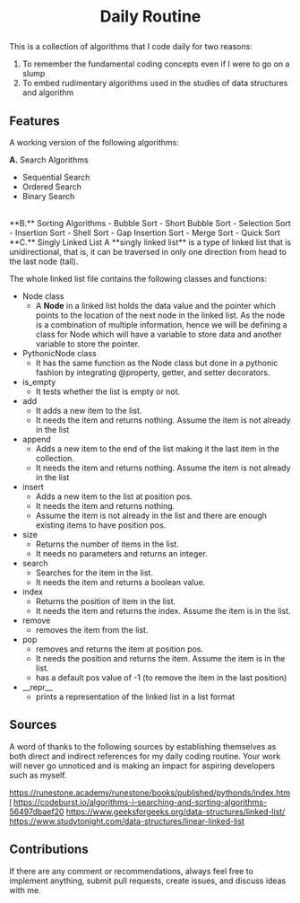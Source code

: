 # <p align="center">Daily Routine</p>
This is a collection of algorithms that I code daily for two reasons:
1. To remember the fundamental coding concepts even if I were to go on a slump
2. To embed rudimentary algorithms used in the studies of data structures and algorithm

## Features
A working version of the following algorithms:

**A.** Search Algorithms
- Sequential Search
- Ordered Search
- Binary Search
</br>
**B.** Sorting Algorithms
- Bubble Sort
- Short Bubble Sort
- Selection Sort
- Insertion Sort
- Shell Sort
- Gap Insertion Sort
- Merge Sort
-  Quick Sort
</br>
**C.** Singly Linked List
A **singly linked list** is a type of linked list that is unidirectional, that is, it can be traversed in only one direction from head to the last node (tail).

The whole linked list file contains the following classes and functions:
- Node class
	- A **Node** in a linked list holds the data value and the pointer which points to the location of the next node in the linked list. As the node is a combination of multiple information, hence we will be defining a class for Node which will have a variable to store data and another variable to store the pointer.
- PythonicNode class
	- It has the same function as the Node class but done in a pythonic fashion by integrating @property, getter, and setter decorators.
- is_empty
	- It tests whether the list is empty or not.
- add
	- It adds a new item to the list.
	- It needs the item and returns nothing. Assume the item is not already in the list
- append
	- Adds a new item to the end of the list making it the last item in the collection. 
	- It needs the item and returns nothing. Assume the item is not already in the list
- insert
	- Adds a new item to the list at position pos.
	- It needs the item and returns nothing. 
	- Assume the item is not already in the list and there are enough existing items to have position pos.
- size
	- Returns the number of items in the list. 
	- It needs no parameters and returns an integer.
- search
	- Searches for the item in the list.
	- It needs the item and returns a boolean value.
- index 
	- Returns the position of item in the list. 
	- It needs the item and returns the index. Assume the item is in the list.
- remove
	- removes the item from the list. 
- pop
	- removes and returns the item at position pos. 
	- It needs the position and returns the item. Assume the item is in the list.
	- has a default pos value of -1 (to remove the item in the last position)
- \_\_repr\_\_
	-  prints a representation of the linked list in a list format
 
## Sources
A word of thanks to the following sources by establishing themselves as both direct and indirect references for my daily coding routine. Your work will never go unnoticed and is making an impact for aspiring developers such as myself.

https://runestone.academy/runestone/books/published/pythonds/index.html
https://codeburst.io/algorithms-i-searching-and-sorting-algorithms-56497dbaef20 
https://www.geeksforgeeks.org/data-structures/linked-list/ 
https://www.studytonight.com/data-structures/linear-linked-list 

## Contributions
If there are any comment or recommendations, always feel free to implement anything, submit pull requests, create issues, and discuss ideas with me.
